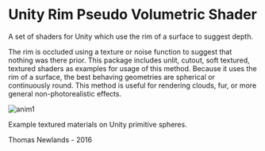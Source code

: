 # Unity Rim Pseudo Volumetric Shader
A set of shaders for Unity which use the rim of a surface to suggest depth.

The rim is occluded using a texture or noise function to suggest that nothing was there prior. This package includes unlit, cutout, soft textured, textured shaders as examples for usage of this method. Because it uses the rim of a surface, the best behaving geometries are spherical or continuously round. This method is useful for rendering clouds, fur, or more general non-photorealistic effects. 

![anim1](http://imgur.com/slgumUO.gif)

Example textured materials on Unity primitive spheres.

Thomas Newlands - 2016
